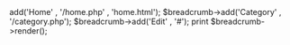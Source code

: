 <?php

require_once __DIR__.'/vendor/autoload.php';

use Groovey\Breadcrumb\Breadcrumb;

$breadcrumb = new Breadcrumb('./templates/breadcrumbs');

$breadcrumb->add('Home' , '/home.php' , 'home.html');
$breadcrumb->add('Category' , '/category.php');
$breadcrumb->add('Edit' , '#');

print $breadcrumb->render();